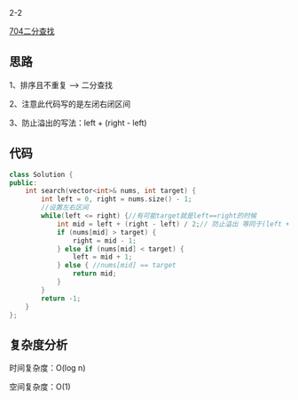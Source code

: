 2-2

[704二分查找](https://leetcode.cn/problems/binary-search/)

## 思路
1、排序且不重复 —> 二分查找

2、注意此代码写的是左闭右闭区间

3、防止溢出的写法：left + (right - left)

## 代码
```cpp
class Solution {
public:
    int search(vector<int>& nums, int target) {
        int left = 0, right = nums.size() - 1;
        //设置左右区间
        while(left <= right) {//有可能target就是left==right的时候
            int mid = left + (right - left) / 2;// 防止溢出 等同于(left + right)/2
            if (nums[mid] > target) {
                right = mid - 1;
            } else if (nums[mid] < target) {
                left = mid + 1;
            } else { //nums[mid] == target
                return mid;
            }
        }
        return -1;
    }
};
```
## 复杂度分析
时间复杂度：O(log n)

空间复杂度：O(1)
